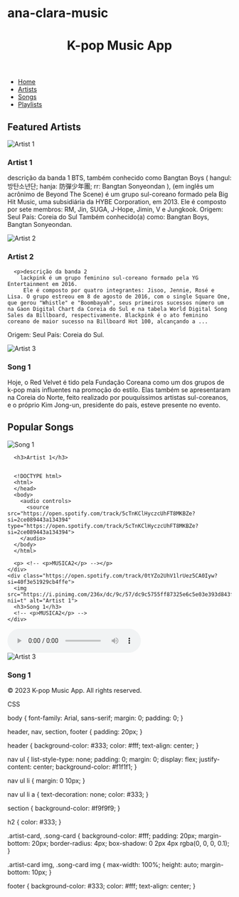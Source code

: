 # ana-clara-music<!DOCTYPE html>
<html>
<head>
  <title>K-pop Music App</title>
  <link rel="stylesheet" type="text/css" href="style.css">
</head>
<body>
  <header>
    <h1>K-pop Music App</h1>
  </header>

  <nav>
    <ul>
      <li><a href="#">Home</a></li>
      <li><a href="#">Artists</a></li>
      <li><a href="#">Songs</a></li>
      <li><a href="#">Playlists</a></li>
    </ul>
  </nav>

  <section>
    <h2>Featured Artists</h2>
    <div class="artist-card">
      <img src="https://th.bing.com/th/id/OIP.5gNpgc7dREp2t7-Agali4AHaEK?pid=ImgDet&w=1920&h=1080&rs=1" alt="Artist 1">
      <h3>Artist 1</h3>
      <p>descrição da banda 1
        BTS, também conhecido como Bangtan Boys ( hangul: 방탄소년단; hanja: 防彈少年團; rr: Bangtan Sonyeondan ), (em inglês um acrônimo de Beyond The Scene) é um grupo sul-coreano formado pela Big Hit Music, uma subsidiária da HYBE Corporation, em 2013. Ele é composto por sete membros: RM, Jin, SUGA, J-Hope, Jimin, V e Jungkook.
Origem: Seul
País: Coreia do Sul
Também conhecido(a) como: Bangtan Boys, Bangtan Sonyeondan.</p>
    </div>
    <div class="artist-card">
      <img src="https://th.bing.com/th/id/R.c38b65d2741e19fae0ef4431e8b594dc?rik=X8yxTZsMs98Zjg&pid=ImgRaw&r=0" alt="Artist 2">
      <h3>Artist 2</h3>

      <p>descrição da banda 2
        lackpink é um grupo feminino sul-coreano formado pela YG Entertainment em 2016.
         Ele é composto por quatro integrantes: Jisoo, Jennie, Rosé e Lisa. O grupo estreou em 8 de agosto de 2016, com o single Square One, que gerou "Whistle" e "Boombayah", seus primeiros sucessos número um na Gaon Digital Chart da Coreia do Sul e na tabela World Digital Song Sales da Billboard, respectivamente. Blackpink é o ato feminino coreano de maior sucesso na Billboard Hot 100, alcançando a ...
Origem: Seul
País: Coreia do Sul.</p>
    </div>
  </section>

     
</div>
<div class="">
  <img src="https://th.bing.com/th/id/R.8cdfb6ba1ab3335d6f0b921c78edd41f?rik=ohasjQghmRWBtQ&pid=ImgRaw&r=0" alt="Artist 3">
  <h3>Song 1</h3>

  <p>Hoje, o Red Velvet é tido pela Fundação Coreana como um dos grupos de k-pop mais influentes na promoção do estilo. Elas também se apresentaram na Coreia do Norte, feito realizado por pouquíssimos artistas sul-coreanos, e o próprio Kim Jong-un, presidente do país, esteve presente no evento.</p>
</div>
</section>



  <section>
    <h2>Popular Songs</h2>
    <div class="">
      <img src="https://th.bing.com/th/id/R.11001f0223e469065cb4d89ddce57934?rik=J3Mx7tE9af%2bZyA&pid=ImgRaw&r=0" alt="Song 1">
      
    

      <h3>Artist 1</h3>

    
      <!DOCTYPE html>
      <html>
      </head>
      <body>
        <audio controls>
          <source src="https://open.spotify.com/track/5cTnKClHyczcUhFT8MKBZe?si=2ce089443a134394" type="https://open.spotify.com/track/5cTnKClHyczcUhFT8MKBZe?si=2ce089443a134394">
        </audio>
      </body>
      </html>

      <p> <!-- <p>MUSICA2</p> --></p>
    </div>
    <div class="https://open.spotify.com/track/0tYZo2UhV1lrUez5CA0Iyw?si=40f3e51929cb4ffe">
      <img src="https://i.pinimg.com/236x/dc/9c/57/dc9c5755ff87325e6c5e03e393d843f0.jpg?nii=t" alt="Artist 1">
      <h3>Song 1</h3>
      <!-- <p>MUSICA2</p> -->
    </div>
  </section>

  



<!DOCTYPE html>
<html>
</head>
<body>
  <audio controls>
    <source src="https://open.spotify.com/track/42tFTth2jcF7iSo0RBjfJF?si=7a9a6071a7824892" type="https://open.spotify.com/track/42tFTth2jcF7iSo0RBjfJF?si=7a9a6071a7824892">
</audio>
</body>
</html>

</div>
<div class="https://open.spotify.com/track/42tFTth2jcF7iSo0RBjfJF?si=e659abc6623b4dca">
  <img src="https://i.pinimg.com/originals/d8/15/b3/d815b391490e642f1582db7eaaaa488c.jpg" alt="Artist 3">
  <h3>Song 1</h3>
  <!-- <p>MUSICA3</p> -->
</div>
</section>
  
   


  <footer>
    <p>&copy; 2023 K-pop Music App. All rights reserved.</p>
  </footer>
</body>
</html>




CSS


body {
  font-family: Arial, sans-serif;
  margin: 0;
  padding: 0;
}

header, nav, section, footer {
  padding: 20px;
}

header {
  background-color: #333;
  color: #fff;
  text-align: center;
}

nav ul {
  list-style-type: none;
  padding: 0;
  margin: 0;
  display: flex;
  justify-content: center;
  background-color: #f1f1f1;
}

nav ul li {
  margin: 0 10px;
}

nav ul li a {
  text-decoration: none;
  color: #333;
}

section {
  background-color: #f9f9f9;
}

h2 {
  color: #333;
}

.artist-card, .song-card {
  background-color: #fff;
  padding: 20px;
  margin-bottom: 20px;
  border-radius: 4px;
  box-shadow: 0 2px 4px rgba(0, 0, 0, 0.1);
}

.artist-card img, .song-card img {
  max-width: 100%;
  height: auto;
  margin-bottom: 10px;
}

footer {
  background-color: #333;
  color: #fff;
  text-align: center;
}
